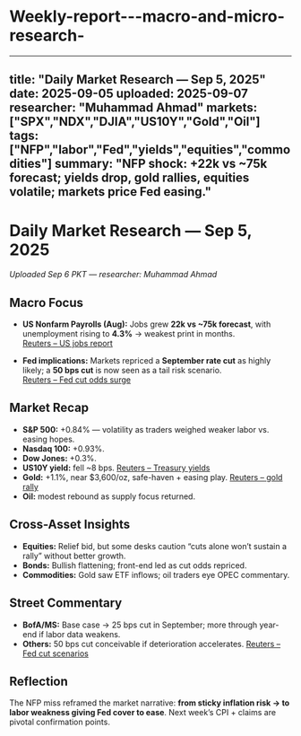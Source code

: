 # Weekly-report---macro-and-micro-research-
---
title: "Daily Market Research — Sep 5, 2025"
date: 2025-09-05
uploaded: 2025-09-07
researcher: "Muhammad Ahmad"
markets: ["SPX","NDX","DJIA","US10Y","Gold","Oil"]
tags: ["NFP","labor","Fed","yields","equities","commodities"]
summary: "NFP shock: +22k vs ~75k forecast; yields drop, gold rallies, equities volatile; markets price Fed easing."
---
# Daily Market Research — Sep 5, 2025  
*Uploaded Sep 6 PKT — researcher: Muhammad Ahmad*

## Macro Focus  
- **US Nonfarm Payrolls (Aug):** Jobs grew **22k vs ~75k forecast**, with unemployment rising to **4.3%** → weakest print in months.  
   [Reuters – US jobs report](https://www.reuters.com/markets/us/us-job-growth-slows-august-unemployment-rate-rises-2025-09-05/)  

- **Fed implications:** Markets repriced a **September rate cut** as highly likely; a **50 bps cut** is now seen as a tail risk scenario.  
   [Reuters – Fed cut odds surge](https://www.reuters.com/markets/us/fed-rate-cut-bets-jump-after-us-jobs-report-2025-09-05/)  

## Market Recap  
- **S&P 500:** +0.84% — volatility as traders weighed weaker labor vs. easing hopes.  
- **Nasdaq 100:** +0.93%.  
- **Dow Jones:** +0.3%.  
- **US10Y yield:** fell ~8 bps.  [Reuters – Treasury yields](https://www.reuters.com/markets/us-treasury-yields-fall-after-nfp-2025-09-05/)  
- **Gold:** +1.1%, near $3,600/oz, safe-haven + easing play.  [Reuters – gold rally](https://www.reuters.com/markets/commodities/gold-jumps-us-jobs-report-2025-09-05/)  
- **Oil:** modest rebound as supply focus returned.  

## Cross-Asset Insights  
- **Equities:** Relief bid, but some desks caution “cuts alone won’t sustain a rally” without better growth.  
- **Bonds:** Bullish flattening; front-end led as cut odds repriced.  
- **Commodities:** Gold saw ETF inflows; oil traders eye OPEC commentary.  

## Street Commentary  
- **BofA/MS:** Base case → 25 bps cut in September; more through year-end if labor data weakens.  
- **Others:** 50 bps cut conceivable if deterioration accelerates.  [Reuters – Fed cut scenarios](https://www.reuters.com/markets/fed-cuts-50bps-scenario-2025-09-05/)  

## Reflection  
The NFP miss reframed the market narrative: **from sticky inflation risk → to labor weakness giving Fed cover to ease**. Next week’s CPI + claims are pivotal confirmation points.
